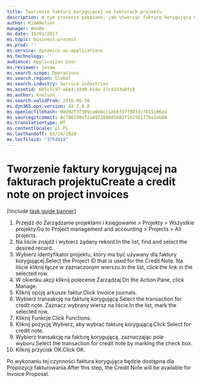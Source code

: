 ```yaml
---
title: Tworzenie faktury korygującej na fakturach projektu
description: W tym procesie pokazano, jak utworzyć fakturę korygującą na fakturach projektów, które zostały zaksięgowane.
author: KimANelson
manager: AnnBe
ms.date: 11/01/2017
ms.topic: business-process
ms.prod: ''
ms.service: dynamics-ax-applications
ms.technology: ''
audience: Application User
ms.reviewer: josaw
ms.search.scope: Operations
ms.search.region: Global
ms.search.industry: Service industries
ms.assetid: 685c7c97-a6e1-43d0-b14e-27c42d3a0fcb
ms.author: knelson
ms.search.validFrom: 2016-06-30
ms.dyn365.ops.version: AX 7.0.0
ms.openlocfilehash: 08d92f3f309ca0e8cc1eb6fd7f0033c7815106ea
ms.sourcegitcommit: 8c786230ef2a497280885b827162561776e2eb00
ms.translationtype: HT
ms.contentlocale: pl-PL
ms.lasthandoff: 03/24/2020
ms.locfileid: "3754414"
---
```

# <a name="create-a-credit-note-on-project-invoices"></a><span data-ttu-id="2a517-103">Tworzenie faktury korygującej na fakturach projektu</span><span class="sxs-lookup"><span data-stu-id="2a517-103">Create a credit note on project invoices</span></span>

[!include [task guide banner](../../includes/task-guide-banner.md)]

1. <span data-ttu-id="2a517-104">Przejdź do Zarządzanie projektami i księgowanie > Projekty > Wszystkie projekty.</span><span class="sxs-lookup"><span data-stu-id="2a517-104">Go to Project management and accounting > Projects > All projects.</span></span> 
2. <span data-ttu-id="2a517-105">Na liście znajdź i wybierz żądany rekord.</span><span class="sxs-lookup"><span data-stu-id="2a517-105">In the list, find and select the desired record.</span></span> 
3. <span data-ttu-id="2a517-106">Wybierz identyfikator projektu, który ma być używany dla faktury korygującej.</span><span class="sxs-lookup"><span data-stu-id="2a517-106">Select the Project ID that is used for the Credit Note.</span></span> <span data-ttu-id="2a517-107">Na liście kliknij łącze w zaznaczonym wierszu.</span><span class="sxs-lookup"><span data-stu-id="2a517-107">In the list, click the link in the selected row.</span></span> 
4. <span data-ttu-id="2a517-108">W okienku akcji kliknij polecenie Zarządzaj.</span><span class="sxs-lookup"><span data-stu-id="2a517-108">On the Action Pane, click Manage.</span></span> 
5. <span data-ttu-id="2a517-109">Kliknij opcję arkusze faktur.</span><span class="sxs-lookup"><span data-stu-id="2a517-109">Click Invoice journals.</span></span> 
6. <span data-ttu-id="2a517-110">Wybierz transakcję na fakturę korygującą.</span><span class="sxs-lookup"><span data-stu-id="2a517-110">Select the transaction for credit note.</span></span> <span data-ttu-id="2a517-111">Zaznacz wybrany wiersz na liście.</span><span class="sxs-lookup"><span data-stu-id="2a517-111">In the list, mark the selected row.</span></span> 
7. <span data-ttu-id="2a517-112">Kliknij Funkcje.</span><span class="sxs-lookup"><span data-stu-id="2a517-112">Click Functions.</span></span> 
8. <span data-ttu-id="2a517-113">Kliknij pozycję Wybierz, aby wybrać fakturę korygującą.</span><span class="sxs-lookup"><span data-stu-id="2a517-113">Click Select for credit note.</span></span> 
9. <span data-ttu-id="2a517-114">Wybierz transakcję na fakturę korygującą, zaznaczając pole wyboru.</span><span class="sxs-lookup"><span data-stu-id="2a517-114">Select the transaction for credit note by marking the check box.</span></span>
10. <span data-ttu-id="2a517-115">Kliknij przycisk OK.</span><span class="sxs-lookup"><span data-stu-id="2a517-115">Click OK.</span></span> 

<span data-ttu-id="2a517-116">Po wykonaniu tej czynności faktura korygująca będzie dostępna dla Propozycji fakturowania.</span><span class="sxs-lookup"><span data-stu-id="2a517-116">After this step, the Credit Note will be available for Invoice Proposal.</span></span>
